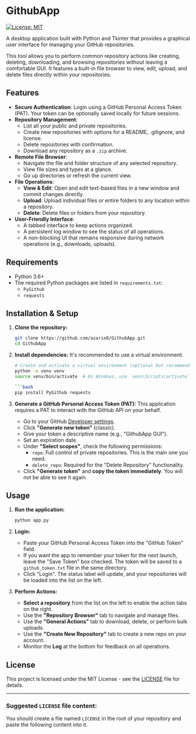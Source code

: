# GithubApp

[![License: MIT](https://img.shields.io/badge/License-MIT-yellow.svg)](https://opensource.org/licenses/MIT)

A desktop application built with Python and Tkinter that provides a graphical user interface for managing your GitHub repositories.

This tool allows you to perform common repository actions like creating, deleting, downloading, and browsing repositories without leaving a comfortable GUI. It features a built-in file browser to view, edit, upload, and delete files directly within your repositories.


## Features

-   **Secure Authentication**: Login using a GitHub Personal Access Token (PAT). Your token can be optionally saved locally for future sessions.
-   **Repository Management**:
    -   List all your public and private repositories.
    -   Create new repositories with options for a README, .gitignore, and license.
    -   Delete repositories with confirmation.
    -   Download any repository as a `.zip` archive.
-   **Remote File Browser**:
    -   Navigate the file and folder structure of any selected repository.
    -   View file sizes and types at a glance.
    -   Go up directories or refresh the current view.
-   **File Operations**:
    -   **View & Edit**: Open and edit text-based files in a new window and commit changes directly.
    -   **Upload**: Upload individual files or entire folders to any location within a repository.
    -   **Delete**: Delete files or folders from your repository.
-   **User-Friendly Interface**:
    -   A tabbed interface to keep actions organized.
    -   A persistent log window to see the status of all operations.
    -   A non-blocking UI that remains responsive during network operations (e.g., downloads, uploads).

## Requirements

-   Python 3.6+
-   The required Python packages are listed in `requirements.txt`:
    -   `PyGithub`
    -   `requests`

## Installation & Setup

1.  **Clone the repository:**
    ```bash
    git clone https://github.com/azario0/GithubApp.git
    cd GithubApp
    ```

2.  **Install dependencies:**
    It's recommended to use a virtual environment.
    ```bash
    # Create and activate a virtual environment (optional but recommended)
    python -m venv venv
    source venv/bin/activate  # On Windows, use `venv\Scripts\activate`

    ```bash
    pip install PyGithub requests
    ```

3.  **Generate a GitHub Personal Access Token (PAT):**
    This application requires a PAT to interact with the GitHub API on your behalf.
    -   Go to your GitHub [Developer settings](https://github.com/settings/tokens).
    -   Click **"Generate new token"** (classic).
    -   Give your token a descriptive name (e.g., "GithubApp GUI").
    -   Set an expiration date.
    -   Under **"Select scopes"**, check the following permissions:
        -   `repo`: Full control of private repositories. This is the main one you need.
        -   `delete_repo`: Required for the "Delete Repository" functionality.
    -   Click **"Generate token"** and **copy the token immediately**. You will not be able to see it again.

## Usage

1.  **Run the application:**
    ```bash
    python app.py
    ```

2.  **Login:**
    -   Paste your GitHub Personal Access Token into the "GitHub Token" field.
    -   If you want the app to remember your token for the next launch, leave the "Save Token" box checked. The token will be saved to a `github_token.txt` file in the same directory.
    -   Click "Login". The status label will update, and your repositories will be loaded into the list on the left.

3.  **Perform Actions:**
    -   **Select a repository** from the list on the left to enable the action tabs on the right.
    -   Use the **"Repository Browser"** tab to navigate and manage files.
    -   Use the **"General Actions"** tab to download, delete, or perform bulk uploads.
    -   Use the **"Create New Repository"** tab to create a new repo on your account.
    -   Monitor the **Log** at the bottom for feedback on all operations.

## License

This project is licensed under the MIT License - see the [LICENSE](LICENSE) file for details.

---

### Suggested `LICENSE` file content:

You should create a file named `LICENSE` in the root of your repository and paste the following content into it.

